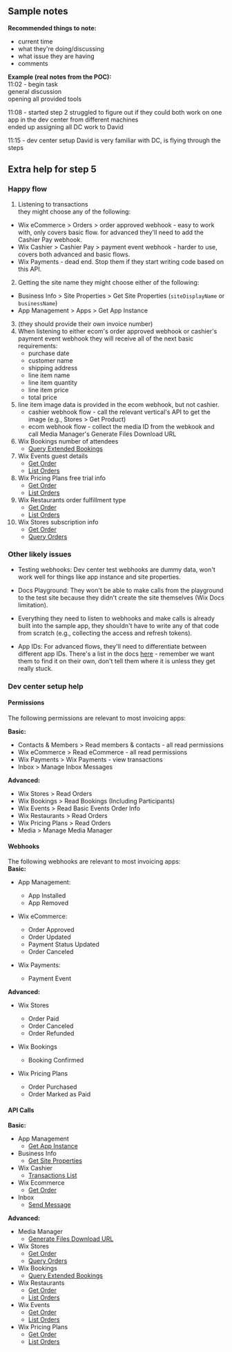 ## Sample notes

**Recommended things to note:** 
- current time
- what they're doing/discussing
- what issue they are having
- comments

**Example (real notes from the POC):**  
11:02 - begin task  
general discussion  
opening all provided tools  

11:08 - started step 2
struggled to figure out if they could both work on one app in the dev center from different machines  
ended up assigning all DC work to David

11:15 - dev center setup
David is very familiar with DC, is flying through the steps


## Extra help for step 5

### Happy flow 

1. Listening to transactions  
  they might choose any of the following:
  - Wix eCommerce > Orders > order approved webhook - easy to work with, only covers basic flow. for advanced they'll need to add the Cashier Pay   webhook.
  - Wix Cashier > Cashier Pay > payment event webhook - harder to use, covers both advanced and basic flows.
  - Wix Payments - dead end. Stop them if they start writing code based on this API.
2. Getting the site name
  they might choose either of the following:
  -  Business Info > Site Properties > Get Site Properties (`siteDisplayName` or `businessName`)
  -  App Management > Apps > Get App Instance
3. (they should provide their own invoice number)  
4. When listening to either ecom's order approved webhook or cashier's payment event webhook they will receive all of the next basic requirements:
    - purchase date
    - customer name
    - shipping address
    - line item name
    - line item quantity
    - line item price
    - total price 
5. line item image data is provided in the ecom webhook, but not cashier.
     - cashier webhook flow - call the relevant vertical's API to get the image (e.g., Stores > Get Product)
     - ecom webhook flow - collect the media ID from the webkook and call Media Manager's Generate Files Download URL
6. Wix Bookings number of attendees
     - [Query Extended Bookings](https://dev.wix.com/api/rest/wix-bookings/bookings-reader-v2/query-extended-bookings)
7. Wix Events guest details 
    - [Get Order](https://dev.wix.com/api/rest/wix-events/wix-events/order/get-order)
    - [List Orders](https://dev.wix.com/api/rest/wix-events/wix-events/order/list-order)  
8. Wix Pricing Plans free trial info
    - [Get Order](https://dev.wix.com/api/rest/wix-pricing-plans/pricing-plans/orders/get-order)
    - [List Orders](https://dev.wix.com/api/rest/wix-pricing-plans/pricing-plans/orders/list-orders)  
9. Wix Restaurants order fulfillment type
    - [Get Order](https://dev.wix.com/api/rest/wix-restaurants/orders/get-order)
    - [List Orders](https://dev.wix.com/api/rest/wix-restaurants/orders/list-orders)
10. Wix Stores subscription info
    - [Get Order](https://dev.wix.com/api/rest/wix-stores/orders/get-order)
    - [Query Orders](https://dev.wix.com/api/rest/wix-stores/orders/query-orders)  

  
### Other likely issues  

- Testing webhooks: Dev center test webhooks are dummy data, won't work well for things like app instance and site properties.

- Docs Playground: They won't be able to make calls from the playground to the test site because they didn't create the site themselves (Wix Docs limitation).

- Everything they need to listen to webhooks and make calls is already built into the sample app, they shouldn't have to write any of that code from scratch (e.g., collecting the access and refresh tokens).

- App IDs: For advanced flows, they'll need to differentiate between different app IDs. There's a list in the docs [here](https://dev.wix.com/docs/rest/articles/getting-started/wix-business-solutions) - remember we want them to find it on their own, don't tell them where it is unless they get really stuck.



### Dev center setup help

#### Permissions  
The following permissions are relevant to most invoicing apps:   

**Basic:**  
- Contacts & Members > Read members & contacts - all read permissions   
- Wix eCommerce > Read eCommerce - all read permissions  
- Wix Payments > Wix Payments - view transactions
- Inbox > Manage Inbox Messages

**Advanced:**  
- Wix Stores > Read Orders  
- Wix Bookings > Read Bookings (Including Participants)  
- Wix Events > Read Basic Events Order Info  
- Wix Restaurants > Read Orders  
- Wix Pricing Plans > Read Orders
- Media > Manage Media Manager

#### Webhooks   
The following webhooks are relevant to most invoicing apps:   
**Basic:**  
- App Management: 
  - App Installed
  - App Removed

- Wix eCommerce:
  - Order Approved
  - Order Updated
  - Payment Status Updated
  - Order Canceled

- Wix Payments:
  - Payment Event


**Advanced:**   
- Wix Stores
  - Order Paid
  - Order Canceled
  - Order Refunded
  
- Wix Bookings     
  - Booking Confirmed
     
- Wix Pricing Plans
  - Order Purchased
  - Order Marked as Paid

#### API Calls

**Basic:**
- App Management   
  - [Get App Instance](https://dev.wix.com/api/rest/app-management/apps/app-instance/get-app-instance)  
- Business Info  
  - [Get Site Properties](https://dev.wix.com/api/rest/business-info/site-properties/properties/get-site-properties)  
- Wix Cashier  
  - [Transactions List](https://dev.wix.com/api/rest/wix-cashier/payments/transactions-list)  
- Wix Ecommerce
  - [Get Order](https://dev.wix.com/api/rest/wix-ecommerce/orders/get-order)
- Inbox  
  - [Send Message](https://dev.wix.com/api/rest/inbox/messages/send-message)  
 
**Advanced:**  
- Media Manager
  - [Generate Files Download URL](https://dev.wix.com/docs/rest/api-reference/media/media-manager/files/generate-files-download-url)
- Wix Stores
  - [Get Order](https://dev.wix.com/api/rest/wix-stores/orders/get-order)
  - [Query Orders](https://dev.wix.com/api/rest/wix-stores/orders/query-orders)  
- Wix Bookings
  - [Query Extended Bookings](https://dev.wix.com/api/rest/wix-bookings/bookings-reader-v2/query-extended-bookings)
- Wix Restaurants
  - [Get Order](https://dev.wix.com/api/rest/wix-restaurants/orders/get-order)
  - [List Orders](https://dev.wix.com/api/rest/wix-restaurants/orders/list-orders)
- Wix Events
  - [Get Order](https://dev.wix.com/api/rest/wix-events/wix-events/order/get-order)
  - [List Orders](https://dev.wix.com/api/rest/wix-events/wix-events/order/list-order)  
- Wix Pricing Plans
  - [Get Order](https://dev.wix.com/api/rest/wix-pricing-plans/pricing-plans/orders/get-order)
  - [List Orders](https://dev.wix.com/api/rest/wix-pricing-plans/pricing-plans/orders/list-orders)  
